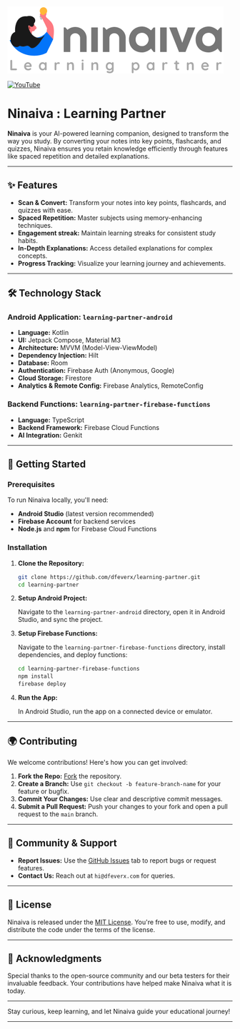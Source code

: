 ![ninaiva logo](https://github.com/dfeverx/learning-partner/blob/main/logo.png)



[![YouTube](http://i.ytimg.com/vi/F2M-f6P6cIo/hqdefault.jpg)](https://www.youtube.com/watch?v=F2M-f6P6cIo)


# Ninaiva : Learning Partner
**Ninaiva** is your AI-powered learning companion, designed to transform the way you study. By converting your notes into key points, flashcards, and quizzes, Ninaiva ensures you retain knowledge efficiently through features like spaced repetition and detailed explanations.

---

## ✨ Features

- **Scan & Convert:** Transform your notes into key points, flashcards, and quizzes with ease.
- **Spaced Repetition:** Master subjects using memory-enhancing techniques.
- **Engagement streak:** Maintain learning streaks for consistent study habits.
- **In-Depth Explanations:** Access detailed explanations for complex concepts.
- **Progress Tracking:** Visualize your learning journey and achievements.

---

## 🛠️ Technology Stack

### **Android Application: `learning-partner-android`**
- **Language:** Kotlin
- **UI:** Jetpack Compose, Material M3
- **Architecture:** MVVM (Model-View-ViewModel)
- **Dependency Injection:** Hilt
- **Database:** Room
- **Authentication:** Firebase Auth (Anonymous, Google)
- **Cloud Storage:** Firestore
- **Analytics & Remote Config:** Firebase Analytics, RemoteConfig

### **Backend Functions: `learning-partner-firebase-functions`**
- **Language:** TypeScript
- **Backend Framework:** Firebase Cloud Functions
- **AI Integration:** Genkit

---

## 🚀 Getting Started

### Prerequisites

To run Ninaiva locally, you'll need:

- **Android Studio** (latest version recommended)
- **Firebase Account** for backend services
- **Node.js** and **npm** for Firebase Cloud Functions

### Installation

1. **Clone the Repository:**

   ```bash
   git clone https://github.com/dfeverx/learning-partner.git
   cd learning-partner
   ```

2. **Setup Android Project:**

   Navigate to the `learning-partner-android` directory, open it in Android Studio, and sync the project.

3. **Setup Firebase Functions:**

   Navigate to the `learning-partner-firebase-functions` directory, install dependencies, and deploy functions:

   ```bash
   cd learning-partner-firebase-functions
   npm install
   firebase deploy
   ```

4. **Run the App:**

   In Android Studio, run the app on a connected device or emulator.


---

## 🌍 Contributing

We welcome contributions! Here's how you can get involved:

1. **Fork the Repo:** [Fork](https://github.com/dfeverx/learning-partner/fork) the repository.
2. **Create a Branch:** Use `git checkout -b feature-branch-name` for your feature or bugfix.
3. **Commit Your Changes:** Use clear and descriptive commit messages.
4. **Submit a Pull Request:** Push your changes to your fork and open a pull request to the `main` branch.

---

## 💬 Community & Support


- **Report Issues:** Use the [GitHub Issues](https://github.com/dfeverx/learning-partner/issues) tab to report bugs or request features.
- **Contact Us:** Reach out at `hi@dfeverx.com` for queries.

---

## 📄 License

Ninaiva is released under the [MIT License](LICENSE). You're free to use, modify, and distribute the code under the terms of the license.

---


## 🌟 Acknowledgments

Special thanks to the open-source community and our beta testers for their invaluable feedback. Your contributions have helped make Ninaiva what it is today.

---

Stay curious, keep learning, and let Ninaiva guide your educational journey!

---

